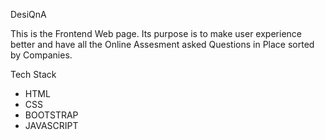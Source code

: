DesiQnA 

This is the Frontend Web page. Its purpose is to make user experience better
and have all the Online Assesment asked Questions in Place sorted by Companies.

Tech Stack
- HTML
- CSS
- BOOTSTRAP
- JAVASCRIPT
